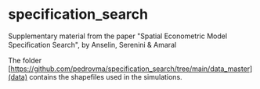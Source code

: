 # specification_search
Supplementary material from the paper "Spatial Econometric Model Speciﬁcation Search", by Anselin, Serenini &amp; Amaral

The folder [https://github.com/pedrovma/specification_search/tree/main/data_master](data) contains the shapefiles used in the simulations.
